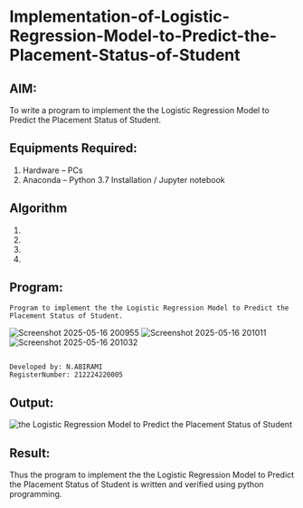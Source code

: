 # Implementation-of-Logistic-Regression-Model-to-Predict-the-Placement-Status-of-Student

## AIM:
To write a program to implement the the Logistic Regression Model to Predict the Placement Status of Student.

## Equipments Required:
1. Hardware – PCs
2. Anaconda – Python 3.7 Installation / Jupyter notebook

## Algorithm
1. 
2. 
3. 
4. 

## Program:
```
Program to implement the the Logistic Regression Model to Predict the Placement Status of Student.
```
![Screenshot 2025-05-16 200955](https://github.com/user-attachments/assets/9f664cec-0c65-4a96-9722-46e0fb4d6cd5)
![Screenshot 2025-05-16 201011](https://github.com/user-attachments/assets/189b4656-74e2-427c-a453-d884c5826450)
![Screenshot 2025-05-16 201032](https://github.com/user-attachments/assets/0622629e-3a87-4a85-8863-c123dc5825fb)

```

Developed by: N.ABIRAMI
RegisterNumber: 212224220005 

```

## Output:
![the Logistic Regression Model to Predict the Placement Status of Student](sam.png)


## Result:
Thus the program to implement the the Logistic Regression Model to Predict the Placement Status of Student is written and verified using python programming.
